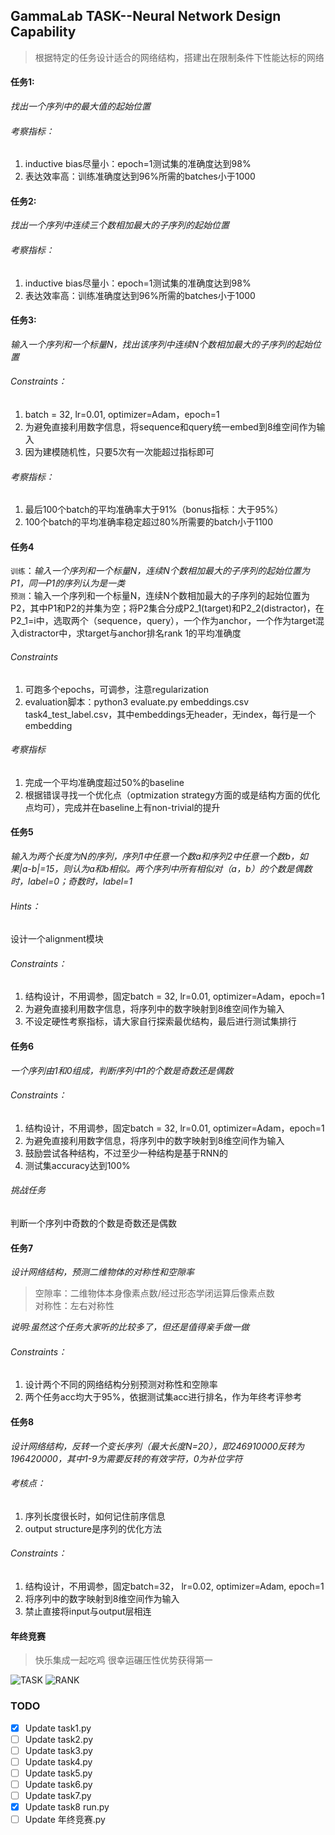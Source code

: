 ## GammaLab TASK--Neural Network Design Capability
>  根据特定的任务设计适合的网络结构，搭建出在限制条件下性能达标的网络

#### 任务1:  
_找出一个序列中的最大值的起始位置_

###### 考察指标：
1. inductive bias尽量小：epoch=1测试集的准确度达到98%
2. 表达效率高：训练准确度达到96%所需的batches小于1000

#### 任务2:
_找出一个序列中连续三个数相加最大的子序列的起始位置_  

###### 考察指标：
1. inductive bias尽量小：epoch=1测试集的准确度达到98%
2. 表达效率高：训练准确度达到96%所需的batches小于1000


#### 任务3:
_输入一个序列和一个标量N，找出该序列中连续N个数相加最大的子序列的起始位置_

###### Constraints：
1. batch = 32, lr=0.01, optimizer=Adam，epoch=1
2. 为避免直接利用数字信息，将sequence和query统一embed到8维空间作为输入
3. 因为建模随机性，只要5次有一次能超过指标即可

###### 考察指标：
1. 最后100个batch的平均准确率大于91%（bonus指标：大于95%）
2. 100个batch的平均准确率稳定超过80%所需要的batch小于1100

#### 任务4  
`训练`：_输入一个序列和一个标量N，连续N个数相加最大的子序列的起始位置为P1，同一P1的序列认为是一类_  
`预测`：输入一个序列和一个标量N，连续N个数相加最大的子序列的起始位置为P2，其中P1和P2的并集为空；将P2集合分成P2_1(target)和P2_2(distractor)，在P2_1=i中，选取两个（sequence，query），一个作为anchor，一个作为target混入distractor中，求target与anchor排名rank 1的平均准确度

###### Constraints
1. 可跑多个epochs，可调参，注意regularization
2. evaluation脚本：python3 evaluate.py embeddings.csv task4_test_label.csv，其中embeddings无header，无index，每行是一个embedding

###### 考察指标
1. 完成一个平均准确度超过50%的baseline
2. 根据错误寻找一个优化点（optmization strategy方面的或是结构方面的优化点均可），完成并在baseline上有non-trivial的提升

#### 任务5
_输入为两个长度为N的序列，序列1中任意一个数a和序列2中任意一个数b，如果|a-b|=15，则认为a和b相似。两个序列中所有相似对（a，b）的个数是偶数时，label=0；奇数时，label=1_

###### Hints：
设计一个alignment模块

###### Constraints：
1. 结构设计，不用调参，固定batch = 32, lr=0.01, optimizer=Adam，epoch=1
2. 为避免直接利用数字信息，将序列中的数字映射到8维空间作为输入
3. 不设定硬性考察指标，请大家自行探索最优结构，最后进行测试集排行

#### 任务6
_一个序列由1和0组成，判断序列中1的个数是奇数还是偶数_

###### Constraints：
1. 结构设计，不用调参，固定batch = 32, lr=0.01, optimizer=Adam，epoch=1
2. 为避免直接利用数字信息，将序列中的数字映射到8维空间作为输入
3. 鼓励尝试各种结构，不过至少一种结构是基于RNN的
4. 测试集accuracy达到100%

###### 挑战任务
判断一个序列中奇数的个数是奇数还是偶数

#### 任务7
_设计网络结构，预测二维物体的对称性和空隙率_
>空隙率：二维物体本身像素点数/经过形态学闭运算后像素点数  
>对称性：左右对称性

_说明:虽然这个任务大家听的比较多了，但还是值得亲手做一做_

###### Constraints：
1. 设计两个不同的网络结构分别预测对称性和空隙率
2. 两个任务acc均大于95%，依据测试集acc进行排名，作为年终考评参考

#### 任务8
_设计网络结构，反转一个变长序列（最大长度N=20），即246910000反转为196420000，其中1-9为需要反转的有效字符，0为补位字符_

###### 考核点：
1. 序列长度很长时，如何记住前序信息
2. output structure是序列的优化方法

###### Constraints：
1. 结构设计，不用调参，固定batch=32， lr=0.02, optimizer=Adam, epoch=1
2. 将序列中的数字映射到8维空间作为输入
3. 禁止直接将input与output层相连

#### 年终竞赛
> 快乐集成一起吃鸡 很幸运碾压性优势获得第一

![TASK](./pic/detail.png)
![RANK](./pic/clf.png)


### TODO
- [x] Update task1.py
- [ ] Update task2.py
- [ ] Update task3.py
- [ ] Update task4.py
- [ ] Update task5.py
- [ ] Update task6.py
- [ ] Update task7.py
- [x] Update task8 run.py
- [ ] Update 年终竞赛.py

